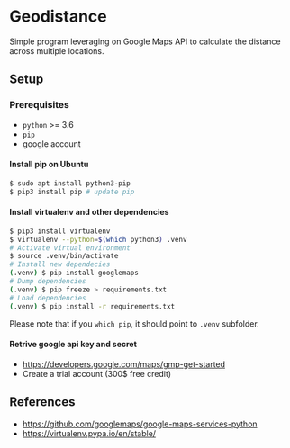# Geodistance

Simple program leveraging on Google Maps API to calculate the distance across
multiple locations.

## Setup

### Prerequisites

* `python` >= 3.6
* `pip`
* google account

#### Install pip on Ubuntu

```bash
$ sudo apt install python3-pip
$ pip3 install pip # update pip
```

#### Install virtualenv and other dependencies

```bash
$ pip3 install virtualenv
$ virtualenv --python=$(which python3) .venv
# Activate virtual environment
$ source .venv/bin/activate
# Install new dependecies
(.venv) $ pip install googlemaps
# Dump dependencies
(.venv) $ pip freeze > requirements.txt
# Load dependencies
(.venv) $ pip install -r requirements.txt
```

Please note that if you `which pip`, it should point to `.venv` subfolder.

#### Retrive google api key and secret

* https://developers.google.com/maps/gmp-get-started
* Create a trial account (300$ free credit)


## References

* https://github.com/googlemaps/google-maps-services-python
* https://virtualenv.pypa.io/en/stable/

